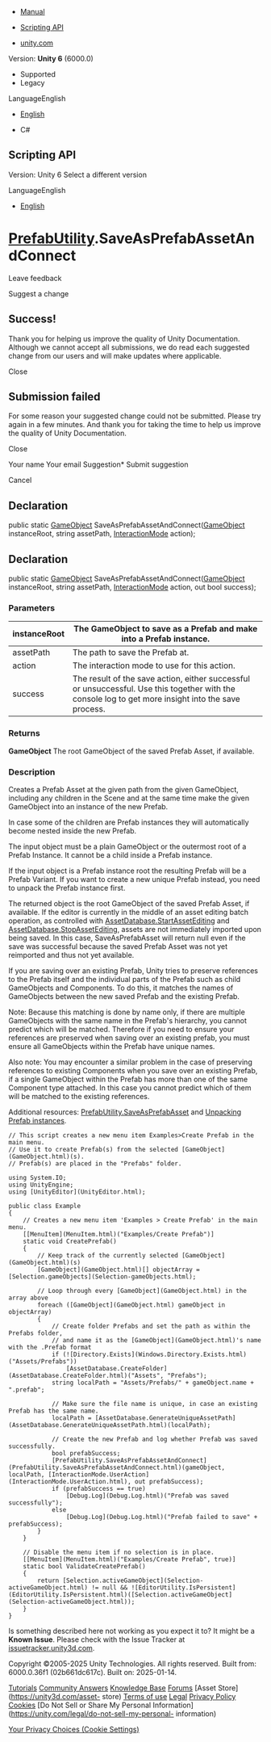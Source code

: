 [ ]()

  * [Manual](../Manual/index.html)
  * [Scripting API](../ScriptReference/index.html)

  * [unity.com](https://unity.com/)

Version: **Unity 6** (6000.0)

  * Supported
  * Legacy

LanguageEnglish

  * [English]()

  * C#

[ ](https://docs.unity3d.com)

## Scripting API

Version: Unity 6 Select a different version

LanguageEnglish

  * [English]()

#  [PrefabUtility](PrefabUtility.html).SaveAsPrefabAssetAndConnect

Leave feedback

Suggest a change

## Success!

Thank you for helping us improve the quality of Unity Documentation. Although
we cannot accept all submissions, we do read each suggested change from our
users and will make updates where applicable.

Close

## Submission failed

For some reason your suggested change could not be submitted. Please <a>try
again</a> in a few minutes. And thank you for taking the time to help us
improve the quality of Unity Documentation.

Close

Your name Your email Suggestion* Submit suggestion

Cancel

[ ]()

## Declaration

public static [GameObject](GameObject.html)
SaveAsPrefabAssetAndConnect([GameObject](GameObject.html) instanceRoot, string
assetPath, [InteractionMode](InteractionMode.html) action);

## Declaration

public static [GameObject](GameObject.html)
SaveAsPrefabAssetAndConnect([GameObject](GameObject.html) instanceRoot, string
assetPath, [InteractionMode](InteractionMode.html) action, out bool success);

### Parameters

instanceRoot | The GameObject to save as a Prefab and make into a Prefab instance.  
---|---  
assetPath | The path to save the Prefab at.  
action | The interaction mode to use for this action.  
success | The result of the save action, either successful or unsuccessful. Use this together with the console log to get more insight into the save process.  
  
### Returns

**GameObject** The root GameObject of the saved Prefab Asset, if available.

### Description

Creates a Prefab Asset at the given path from the given GameObject, including
any children in the Scene and at the same time make the given GameObject into
an instance of the new Prefab.

In case some of the children are Prefab instances they will automatically
become nested inside the new Prefab.  
  
The input object must be a plain GameObject or the outermost root of a Prefab
Instance. It cannot be a child inside a Prefab instance.  
  
If the input object is a Prefab instance root the resulting Prefab will be a
Prefab Variant. If you want to create a new unique Prefab instead, you need to
unpack the Prefab instance first.  
  
The returned object is the root GameObject of the saved Prefab Asset, if
available. If the editor is currently in the middle of an asset editing batch
operation, as controlled with
[AssetDatabase.StartAssetEditing](AssetDatabase.StartAssetEditing.html) and
[AssetDatabase.StopAssetEditing](AssetDatabase.StopAssetEditing.html), assets
are not immediately imported upon being saved. In this case, SaveAsPrefabAsset
will return null even if the save was successful because the saved Prefab
Asset was not yet reimported and thus not yet available.  
  
If you are saving over an existing Prefab, Unity tries to preserve references
to the Prefab itself and the individual parts of the Prefab such as child
GameObjects and Components. To do this, it matches the names of GameObjects
between the new saved Prefab and the existing Prefab.  
  
Note: Because this matching is done by name only, if there are multiple
GameObjects with the same name in the Prefab's hierarchy, you cannot predict
which will be matched. Therefore if you need to ensure your references are
preserved when saving over an existing prefab, you must ensure all GameObjects
within the Prefab have unique names.  
  
Also note: You may encounter a similar problem in the case of preserving
references to existing Components when you save over an existing Prefab, if a
single GameObject within the Prefab has more than one of the same Component
type attached. In this case you cannot predict which of them will be matched
to the existing references.  
  
Additional resources:
[PrefabUtility.SaveAsPrefabAsset](PrefabUtility.SaveAsPrefabAsset.html) and
[Unpacking Prefab instances](../Manual/UnpackingPrefabInstances.html).

    
    
    // This script creates a new menu item Examples>Create Prefab in the main menu.
    // Use it to create Prefab(s) from the selected [GameObject](GameObject.html)(s).
    // Prefab(s) are placed in the "Prefabs" folder.  
      
    using System.IO;
    using UnityEngine;
    using [UnityEditor](UnityEditor.html);  
      
    public class Example
    {
        // Creates a new menu item 'Examples > Create Prefab' in the main menu.
        [[MenuItem](MenuItem.html)("Examples/Create Prefab")]
        static void CreatePrefab()
        {
            // Keep track of the currently selected [GameObject](GameObject.html)(s)
            [GameObject](GameObject.html)[] objectArray = [Selection.gameObjects](Selection-gameObjects.html);  
      
            // Loop through every [GameObject](GameObject.html) in the array above
            foreach ([GameObject](GameObject.html) gameObject in objectArray)
            {
                // Create folder Prefabs and set the path as within the Prefabs folder,
                // and name it as the [GameObject](GameObject.html)'s name with the .Prefab format
                if (![Directory.Exists](Windows.Directory.Exists.html)("Assets/Prefabs"))
                    [AssetDatabase.CreateFolder](AssetDatabase.CreateFolder.html)("Assets", "Prefabs");
                string localPath = "Assets/Prefabs/" + gameObject.name + ".prefab";  
      
                // Make sure the file name is unique, in case an existing Prefab has the same name.
                localPath = [AssetDatabase.GenerateUniqueAssetPath](AssetDatabase.GenerateUniqueAssetPath.html)(localPath);  
      
                // Create the new Prefab and log whether Prefab was saved successfully.
                bool prefabSuccess;
                [PrefabUtility.SaveAsPrefabAssetAndConnect](PrefabUtility.SaveAsPrefabAssetAndConnect.html)(gameObject, localPath, [InteractionMode.UserAction](InteractionMode.UserAction.html), out prefabSuccess);
                if (prefabSuccess == true)
                    [Debug.Log](Debug.Log.html)("Prefab was saved successfully");
                else
                    [Debug.Log](Debug.Log.html)("Prefab failed to save" + prefabSuccess);
            }
        }  
      
        // Disable the menu item if no selection is in place.
        [[MenuItem](MenuItem.html)("Examples/Create Prefab", true)]
        static bool ValidateCreatePrefab()
        {
            return [Selection.activeGameObject](Selection-activeGameObject.html) != null && ![EditorUtility.IsPersistent](EditorUtility.IsPersistent.html)([Selection.activeGameObject](Selection-activeGameObject.html));
        }
    }
    

Is something described here not working as you expect it to? It might be a
**Known Issue**. Please check with the Issue Tracker at
[issuetracker.unity3d.com](https://issuetracker.unity3d.com).

Copyright ©2005-2025 Unity Technologies. All rights reserved. Built from:
6000.0.36f1 (02b661dc617c). Built on: 2025-01-14.

[Tutorials](https://unity3d.com/learn) [Community
Answers](https://answers.unity3d.com) [Knowledge
Base](https://support.unity3d.com/hc/en-us)
[Forums](https://forum.unity3d.com) [Asset Store](https://unity3d.com/asset-
store) [Terms of use](https://docs.unity3d.com/Manual/TermsOfUse.html)
[Legal](https://unity.com/legal) [Privacy
Policy](https://unity.com/legal/privacy-policy)
[Cookies](https://unity.com/legal/cookie-policy) [Do Not Sell or Share My
Personal Information](https://unity.com/legal/do-not-sell-my-personal-
information)

[Your Privacy Choices (Cookie Settings)](javascript:void\(0\);)

